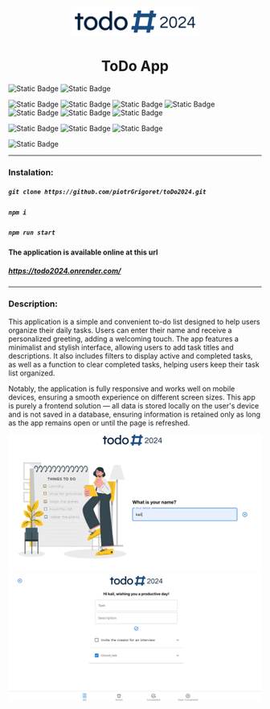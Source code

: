 

<div align="center">
  <img src="./public/assets/png/logo1.png" alt="logo" width="50%">
  <h1>ToDo App</h1>
</div>

![Static Badge](https://img.shields.io/badge/https%3A%2F%2Fimg.shields.io%2Fbadge%2Fany_text--blue?logo=javascript&logoColor=%23F7DF1E&label=JavaScript&color=%23F7DF1E&link=https%3A%2F%2Fru.wikipedia.org%2Fwiki%2FJavaScript)
![Static Badge](https://img.shields.io/badge/4.9.5-%230d79f2?logo=TypeScript&label=TypeScript&labelColor=dark-gray)

![Static Badge](https://img.shields.io/badge/18.3.1-blue?logo=react&label=React)
![Static Badge](https://img.shields.io/badge/v20.14.0-green?logo=node.js&label=nodejs&labelColor=dark-gray)
![Static Badge](https://img.shields.io/badge/10.7.0-red?logo=npm&logoColor=red&label=npm&labelColor=dark-gray)
![Static Badge](https://img.shields.io/badge/9.1.2-%23c588f4?logo=redux&logoColor=%23c588f4&label=Redux-toolkit&labelColor=dark-gray)
![Static Badge](https://img.shields.io/badge/6.26.2-%23f488a5?logo=react-router&label=react-router-dom&labelColor=dark-gray)
![Static Badge](https://img.shields.io/badge/3.0.1-%23186e49?logo=notistack&label=notistack&labelColor=dark-gray)
![Static Badge](https://img.shields.io/badge/5.0.8-%236e184b?logo=nanoid&label=nanoid&labelColor=dark-gray)

![Static Badge](https://img.shields.io/badge/6.1.3-%230c5eba?logo=MUI&label=MUI&labelColor=dark-gray)
![Static Badge](https://img.shields.io/badge/https%3A%2F%2Fimg.shields.io%2Fbadge%2Fany_text--blue?logo=css3&logoColor=%231572B6&label=CSS&color=%231572B6)
![Static Badge](https://img.shields.io/badge/1.79.4-pink?logo=sass&label=sass&labelColor=dark-gray)

![Static Badge](https://img.shields.io/badge/https%3A%2F%2Fimg.shields.io%2Fbadge%2Fany_text--blue?logo=render&logoColor=%2346E3B7&label=Render&color=%2346E3B7&link=render.com)


___

### Instalation:

##### `git clone https://github.com/piotrGrigoret/toDo2024.git`
##### `npm i`
##### `npm run start`

#### The application is available online at this url

##### https://todo2024.onrender.com/
___

### Description:

This application is a simple and convenient to-do list designed to help users organize their daily tasks. Users can enter their name and receive a personalized greeting, adding a welcoming touch. The app features a minimalist and stylish interface, allowing users to add task titles and descriptions. It also includes filters to display active and completed tasks, as well as a function to clear completed tasks, helping users keep their task list organized.

Notably, the application is fully responsive and works well on mobile devices, ensuring a smooth experience on different screen sizes. This app is purely a frontend solution — all data is stored locally on the user's device and is not saved in a database, ensuring information is retained only as long as the app remains open or until the page is refreshed.


<img src="./public/assets/png/descr1.png" alt="settings1">

<img src="./public/assets/png/descr2.png" alt="settings1">
